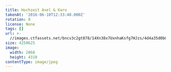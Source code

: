 ```yaml
---
title: Hochzeit Axel & Karo
takenAt: '2016-06-10T12:33:48.000Z'
rotation: 0
license: None
tags: []
url: >-
  //images.ctfassets.net/bncv3c2gt878/14Xn38x7UxnhaKsfg7HJzs/4d4a35d0b0e16e75fd538891c6adcb64/hochzeit-axel--karo_28144076496_o
size: 4250625
image:
  width: 2868
  height: 4310
contentType: image/jpeg
---
```


